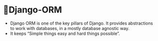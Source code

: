 # 🚀Django-ORM
+ Django ORM is one of the key pillars of Django. It provides abstractions to work with databases, in a mostly database
agnostic way.
+ It keeps “Simple things easy and hard things possible”.
